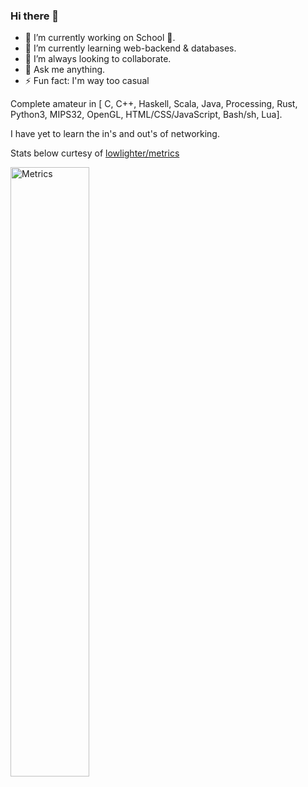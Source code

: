 ### Hi there 👋

- 🔭 I’m currently working on School 🙂.
- 🌱 I’m currently learning web-backend & databases.
- 👯 I’m always looking to collaborate.
- 💬 Ask me anything.
- ⚡ Fun fact: I'm way too casual

Complete amateur in [ C, C++, Haskell, Scala, Java, Processing, Rust, Python3, MIPS32, OpenGL, HTML/CSS/JavaScript, Bash/sh, Lua].

I have yet to learn the in's and out's of networking.

Stats below curtesy of [lowlighter/metrics](https://github.com/lowlighter/metrics)

<!-- [![WanderLanz's GitHub stats](https://github-readme-stats.vercel.app/api?username=WanderLanz&show_icons=true&theme=great-gatsby)](https://github.com/anuraghazra/github-readme-stats) -->

<img src="/github-metrics.svg" alt="Metrics" width="50%">
